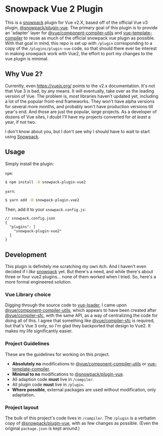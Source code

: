 # Snowpack Vue 2 Plugin

This is a [snowpack][] plugin for Vue v2.X, based off of the official Vue v3 plugin, [@snowpack/plugin-vue][plugin-vue]. The primary goal of this plugin is to provide an 'adapter' layer for [@vue/component-compiler-utils][compiler-utils] and [vue-template-compiler][] to reuse as much of the official snowpack vue plugin as possible. With that goal in mind, this repo is set up with `/plugin` corresponding to a copy of the `/plugins/plugin-vue` code, so that  should there ever be interest in making snowpack work with Vue2, the effort to port my changes to the vue plugin is minimal.

## Why Vue 2?

Currently, even https://vuejs.org/ points to the v2.x documentation. It's not that Vue 3 is bad, by any means. It will eventually, take over as the leading version of Vue. The problem is, _most_ libraries haven't updated yet, including a lot of the popular front-end frameworks. They won't have alpha versions for several more months, and probably won't have production versions till year's end. And those are just the popular, large projects. As a developer of dozens of Vue sites, I doubt I'll have my projects converted for _at least_ a year, if not two.

I don't know about you, but I don't see why I should have to wait to start using [Snowpack][snowpack].

## Usage

Simply install the plugin:

`npm`:
```bash
$ npm install -D snowpack-plugin-vue2
```

`yarn`:
```bash
$ yarn add -D snowpack-plugin-vue2
```

Then, add it to your `snowpack.config.js`:

```json5
// snowpack.config.json
{
  "plugins": [
    "snowpack-plugin-vue2"
  ]
}
```

## Development

This plugin is definitely me scratching my own itch. And I haven't even decided if I _like_ [snowpack][] yet. But there's a need, and while there's about three or four vue2 plugins... none of them worked when I tried. So, here's a more formal engineered solution.

### Vue Library choice

Digging through the source code to [vue-loader][], I came upon [@vue/component-compiler-utils][compiler-utils], which appears to have been created after [@vue/compiler-sfc][compiler-sfc], with the same API, as a way of centralizing the code for doing all of this. I agree that something like [@vue/compiler-sfc][compiler-sfc] is required, but that's Vue 3 only, so I'm glad they backported that design to Vue2. It makes my life significantly easier.

### Project Guidelines

These are the guidelines for working on this project.

* **Absolutely no** modifications to [@vue/component-compiler-utils][compiler-utils] or [vue-template-compiler][].
* **Minimal to no** modifications to [@snowpack/plugin-vue][plugin-vue].
* All adaption code **must** live in `/compiler`.
* All plugin code **must** live in `/plugin`.
* **Where possible**, external packages are used without modification, only adaptation.

### Project layout

The bulk of this project's code lives in `/compiler`. The `/plugin` is a verbatim copy of [@snowpack/plugin-vue][plugin-vue], with as few changes as possible. (Even the original `package.json` is kept around.)

[snowpack]: https://www.snowpack.dev/
[plugin-vue]: https://github.com/snowpackjs/snowpack/tree/main/plugins/plugin-vue
[vue-loader]: https://github.com/vuejs/vue-loader
[compiler-utils]: https://github.com/vuejs/component-compiler-utils
[compiler-sfc]: https://github.com/vuejs/vue-next/blob/master/packages/compiler-sfc/
[vue-template-compiler]: https://github.com/vuejs/vue/tree/dev/packages/vue-template-compiler
